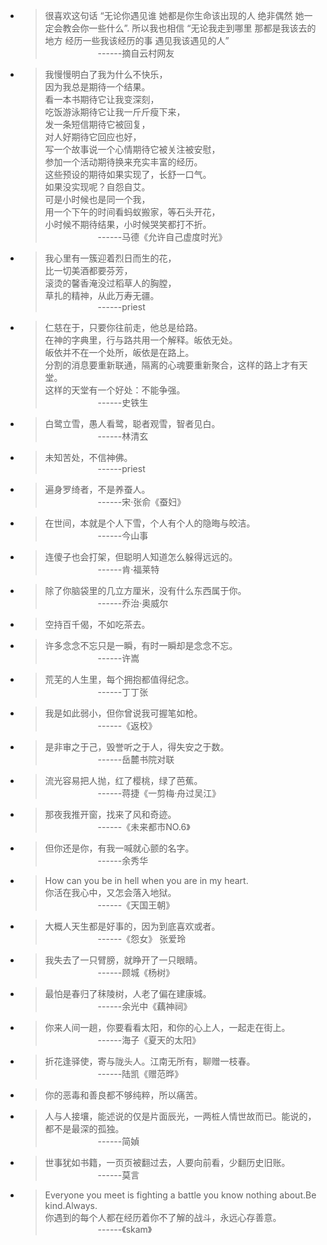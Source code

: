 * > 很喜欢这句话 “无论你遇见谁 她都是你生命该出现的人 绝非偶然 她一定会教会你一些什么”. 所以我也相信 “无论我走到哪里 那都是我该去的地方 经历一些我该经历的事 遇见我该遇见的人”  
    &emsp;&emsp;&emsp;&emsp;&emsp;&emsp;------摘自云村网友
    
* > 我慢慢明白了我为什么不快乐，  
    因为我总是期待一个结果。  
    看一本书期待它让我变深刻，  
    吃饭游泳期待它让我一斤斤瘦下来，  
    发一条短信期待它被回复，  
    对人好期待它回应也好，  
    写一个故事说一个心情期待它被关注被安慰，  
    参加一个活动期待换来充实丰富的经历。  
    这些预设的期待如果实现了，长舒一口气。  
    如果没实现呢？自怨自艾。  
    可是小时候也是同一个我，  
    用一个下午的时间看蚂蚁搬家，等石头开花，  
    小时候不期待结果，小时候哭笑都打不折。  
    &emsp;&emsp;&emsp;&emsp;&emsp;&emsp;------马德《允许自己虚度时光》
    
* > 我心里有一簇迎着烈日而生的花，  
    比一切美酒都要芬芳，  
    滚烫的馨香淹没过稻草人的胸膛，  
    草扎的精神，从此万寿无疆。  
    &emsp;&emsp;&emsp;&emsp;&emsp;&emsp;------priest
    
* > 仁慈在于，只要你往前走，他总是给路。  
    在神的字典里，行与路共用一个解释。皈依无处。  
    皈依并不在一个处所，皈依是在路上。  
    分割的消息要重新联通，隔离的心魂要重新聚合，这样的路上才有天堂。  
    这样的天堂有一个好处：不能争强。  
    &emsp;&emsp;&emsp;&emsp;&emsp;&emsp;------史铁生
    
* > 白鹭立雪，愚人看鹭，聪者观雪，智者见白。  
    &emsp;&emsp;&emsp;&emsp;&emsp;&emsp;------林清玄
    
* > 未知苦处，不信神佛。  
    &emsp;&emsp;&emsp;&emsp;&emsp;&emsp;------priest
    
* > 遍身罗绮者，不是养蚕人。  
    &emsp;&emsp;&emsp;&emsp;&emsp;&emsp;------宋·张俞《蚕妇》  

* > 在世间，本就是个人下雪，个人有个人的隐晦与皎洁。  
    &emsp;&emsp;&emsp;&emsp;&emsp;&emsp;------今山事  
                          
* > 连傻子也会打架，但聪明人知道怎么躲得远远的。  
    &emsp;&emsp;&emsp;&emsp;&emsp;&emsp;------肯·福莱特
    
* > 除了你脑袋里的几立方厘米，没有什么东西属于你。  
    &emsp;&emsp;&emsp;&emsp;&emsp;&emsp;------乔治·奥威尔
    
* > 空持百千偈，不如吃茶去。  

* > 许多念念不忘只是一瞬，有时一瞬却是念念不忘。  
    &emsp;&emsp;&emsp;&emsp;&emsp;&emsp;------许嵩
    
* > 荒芜的人生里，每个拥抱都值得纪念。  
    &emsp;&emsp;&emsp;&emsp;&emsp;&emsp;------丁丁张
    
* > 我是如此弱小，但你曾说我可握笔如枪。  
    &emsp;&emsp;&emsp;&emsp;&emsp;&emsp;------《返校》

* > 是非审之于己，毁誉听之于人，得失安之于数。  
    &emsp;&emsp;&emsp;&emsp;&emsp;&emsp;------岳麓书院对联
    
* > 流光容易把人抛，红了樱桃，绿了芭蕉。  
    &emsp;&emsp;&emsp;&emsp;&emsp;&emsp;------蒋捷《一剪梅·舟过吴江》
    
* > 那夜我推开窗，找来了风和奇迹。  
    &emsp;&emsp;&emsp;&emsp;&emsp;&emsp;------《未来都市NO.6》
    
* > 但你还是你，有我一喊就心颤的名字。  
    &emsp;&emsp;&emsp;&emsp;&emsp;&emsp;------余秀华
    
* > How can you be in hell when you are in my heart.  
    你活在我心中，又怎会落入地狱。  
    &emsp;&emsp;&emsp;&emsp;&emsp;&emsp;------《天国王朝》
    
* > 大概人天生都是好事的，因为到底喜欢或者。  
    &emsp;&emsp;&emsp;&emsp;&emsp;&emsp;------《怨女》 张爱玲
    
* > 我失去了一只臂膀，就睁开了一只眼睛。  
    &emsp;&emsp;&emsp;&emsp;&emsp;&emsp;------顾城《杨树》

* > 最怕是春归了秣陵树，人老了偏在建康城。  
    &emsp;&emsp;&emsp;&emsp;&emsp;&emsp;------余光中《藕神祠》 
    
* > 你来人间一趟，你要看看太阳，和你的心上人，一起走在街上。  
    &emsp;&emsp;&emsp;&emsp;&emsp;&emsp;------海子《夏天的太阳》
    
* > 折花逢驿使，寄与陇头人。江南无所有，聊赠一枝春。  
    &emsp;&emsp;&emsp;&emsp;&emsp;&emsp;------陆凯《赠范晔》
    
* > 你的恶毒和善良都不够纯粹，所以痛苦。  

* > 人与人接壤，能述说的仅是片面辰光，一两桩人情世故而已。能说的，都不是最深的孤独。  
    &emsp;&emsp;&emsp;&emsp;&emsp;&emsp;------简媜
    
* > 世事犹如书籍，一页页被翻过去，人要向前看，少翻历史旧账。
    &emsp;&emsp;&emsp;&emsp;&emsp;&emsp;------莫言
    
* > Everyone you meet is fighting a battle you know nothing about.Be kind.Always.   
    你遇到的每个人都在经历着你不了解的战斗，永远心存善意。  
    &emsp;&emsp;&emsp;&emsp;&emsp;&emsp;------《skam》                                                                                             
